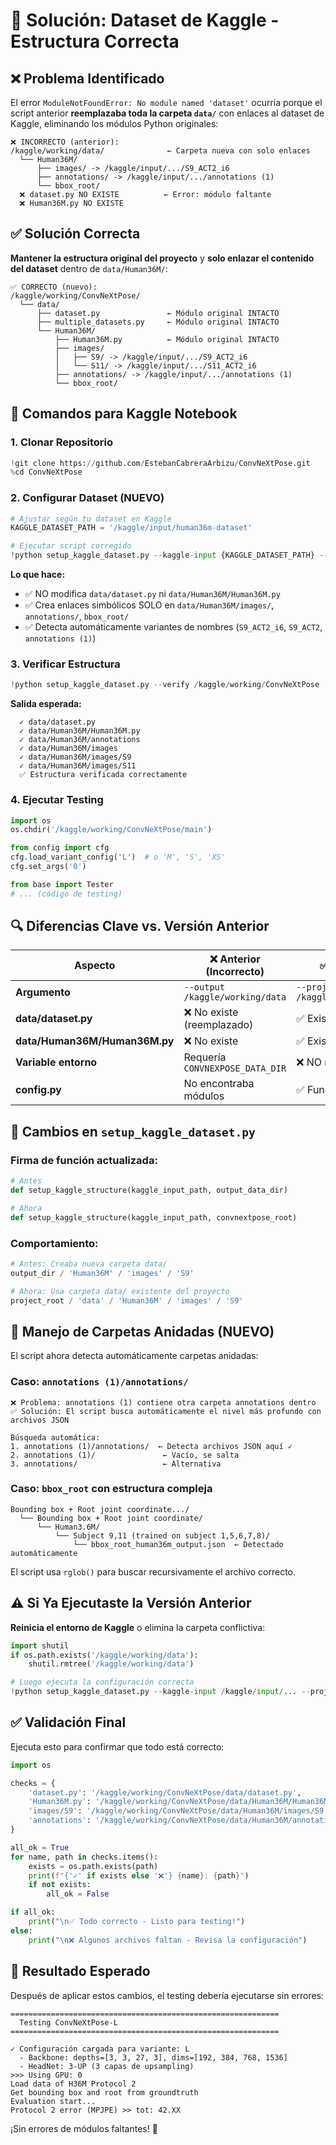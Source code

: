# 🔧 Solución: Dataset de Kaggle - Estructura Correcta

## ❌ Problema Identificado

El error `ModuleNotFoundError: No module named 'dataset'` ocurría porque el script anterior **reemplazaba toda la carpeta `data/`** con enlaces al dataset de Kaggle, eliminando los módulos Python originales:

```
❌ INCORRECTO (anterior):
/kaggle/working/data/              ← Carpeta nueva con solo enlaces
  └── Human36M/                    
      ├── images/ -> /kaggle/input/.../S9_ACT2_i6
      ├── annotations/ -> /kaggle/input/.../annotations (1)
      └── bbox_root/
  ❌ dataset.py NO EXISTE          ← Error: módulo faltante
  ❌ Human36M.py NO EXISTE
```

## ✅ Solución Correcta

**Mantener la estructura original del proyecto** y **solo enlazar el contenido del dataset** dentro de `data/Human36M/`:

```
✅ CORRECTO (nuevo):
/kaggle/working/ConvNeXtPose/
  └── data/
      ├── dataset.py               ← Módulo original INTACTO
      ├── multiple_datasets.py     ← Módulo original INTACTO
      └── Human36M/
          ├── Human36M.py          ← Módulo original INTACTO
          ├── images/
          │   ├── S9/ -> /kaggle/input/.../S9_ACT2_i6
          │   └── S11/ -> /kaggle/input/.../S11_ACT2_i6
          ├── annotations/ -> /kaggle/input/.../annotations (1)
          └── bbox_root/
```

## 🚀 Comandos para Kaggle Notebook

### 1. Clonar Repositorio
```python
!git clone https://github.com/EstebanCabreraArbizu/ConvNeXtPose.git
%cd ConvNeXtPose
```

### 2. Configurar Dataset (NUEVO)
```python
# Ajustar según tu dataset en Kaggle
KAGGLE_DATASET_PATH = '/kaggle/input/human36m-dataset'

# Ejecutar script corregido
!python setup_kaggle_dataset.py --kaggle-input {KAGGLE_DATASET_PATH} --project-root /kaggle/working/ConvNeXtPose
```

**Lo que hace:**
- ✅ NO modifica `data/dataset.py` ni `data/Human36M/Human36M.py`
- ✅ Crea enlaces simbólicos SOLO en `data/Human36M/images/`, `annotations/`, `bbox_root/`
- ✅ Detecta automáticamente variantes de nombres (`S9_ACT2_i6`, `S9_ACT2`, `annotations (1)`)

### 3. Verificar Estructura
```python
!python setup_kaggle_dataset.py --verify /kaggle/working/ConvNeXtPose
```

**Salida esperada:**
```
  ✓ data/dataset.py
  ✓ data/Human36M/Human36M.py
  ✓ data/Human36M/annotations
  ✓ data/Human36M/images
  ✓ data/Human36M/images/S9
  ✓ data/Human36M/images/S11
  ✅ Estructura verificada correctamente
```

### 4. Ejecutar Testing
```python
import os
os.chdir('/kaggle/working/ConvNeXtPose/main')

from config import cfg
cfg.load_variant_config('L')  # o 'M', 'S', 'XS'
cfg.set_args('0')

from base import Tester
# ... (código de testing)
```

## 🔍 Diferencias Clave vs. Versión Anterior

| Aspecto | ❌ Anterior (Incorrecto) | ✅ Nuevo (Correcto) |
|---------|------------------------|---------------------|
| **Argumento** | `--output /kaggle/working/data` | `--project-root /kaggle/working/ConvNeXtPose` |
| **data/dataset.py** | ❌ No existe (reemplazado) | ✅ Existe (original) |
| **data/Human36M/Human36M.py** | ❌ No existe | ✅ Existe (original) |
| **Variable entorno** | Requería `CONVNEXPOSE_DATA_DIR` | ❌ NO necesaria |
| **config.py** | No encontraba módulos | ✅ Funciona correctamente |

## 📝 Cambios en `setup_kaggle_dataset.py`

### Firma de función actualizada:
```python
# Antes
def setup_kaggle_structure(kaggle_input_path, output_data_dir)

# Ahora
def setup_kaggle_structure(kaggle_input_path, convnextpose_root)
```

### Comportamiento:
```python
# Antes: Creaba nueva carpeta data/
output_dir / 'Human36M' / 'images' / 'S9'

# Ahora: Usa carpeta data/ existente del proyecto
project_root / 'data' / 'Human36M' / 'images' / 'S9'
```

## 📁 Manejo de Carpetas Anidadas (NUEVO)

El script ahora detecta automáticamente carpetas anidadas:

### Caso: `annotations (1)/annotations/`
```
❌ Problema: annotations (1) contiene otra carpeta annotations dentro
✅ Solución: El script busca automáticamente el nivel más profundo con archivos JSON

Búsqueda automática:
1. annotations (1)/annotations/  ← Detecta archivos JSON aquí ✓
2. annotations (1)/               ← Vacío, se salta
3. annotations/                   ← Alternativa
```

### Caso: `bbox_root` con estructura compleja
```
Bounding box + Root joint coordinate.../
  └── Bounding box + Root joint coordinate/
      └── Human3.6M/
          └── Subject 9,11 (trained on subject 1,5,6,7,8)/
              └── bbox_root_human36m_output.json  ← Detectado automáticamente
```

El script usa `rglob()` para buscar recursivamente el archivo correcto.

## ⚠️ Si Ya Ejecutaste la Versión Anterior

**Reinicia el entorno de Kaggle** o elimina la carpeta conflictiva:

```python
import shutil
if os.path.exists('/kaggle/working/data'):
    shutil.rmtree('/kaggle/working/data')

# Luego ejecuta la configuración correcta
!python setup_kaggle_dataset.py --kaggle-input /kaggle/input/... --project-root /kaggle/working/ConvNeXtPose
```

## ✅ Validación Final

Ejecuta esto para confirmar que todo está correcto:

```python
import os

checks = {
    'dataset.py': '/kaggle/working/ConvNeXtPose/data/dataset.py',
    'Human36M.py': '/kaggle/working/ConvNeXtPose/data/Human36M/Human36M.py',
    'images/S9': '/kaggle/working/ConvNeXtPose/data/Human36M/images/S9',
    'annotations': '/kaggle/working/ConvNeXtPose/data/Human36M/annotations',
}

all_ok = True
for name, path in checks.items():
    exists = os.path.exists(path)
    print(f"{'✓' if exists else '❌'} {name}: {path}")
    if not exists:
        all_ok = False

if all_ok:
    print("\n✅ Todo correcto - Listo para testing!")
else:
    print("\n❌ Algunos archivos faltan - Revisa la configuración")
```

## 🎯 Resultado Esperado

Después de aplicar estos cambios, el testing debería ejecutarse sin errores:

```
============================================================
  Testing ConvNeXtPose-L
============================================================

✓ Configuración cargada para variante: L
  - Backbone: depths=[3, 3, 27, 3], dims=[192, 384, 768, 1536]
  - HeadNet: 3-UP (3 capas de upsampling)
>>> Using GPU: 0
Load data of H36M Protocol 2
Get bounding box and root from groundtruth
Evaluation start...
Protocol 2 error (MPJPE) >> tot: 42.XX
```

¡Sin errores de módulos faltantes! 🎉
